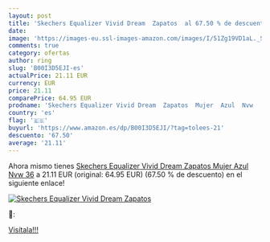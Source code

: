 ```yaml
---
layout: post
title: 'Skechers Equalizer Vivid Dream  Zapatos  al 67.50 % de descuento'
date: 
image: 'https://images-eu.ssl-images-amazon.com/images/I/51Zg19VD1aL._SL200_.jpg'
comments: true
category: ofertas
author: ring
slug: 'B00I3D5EJI-es'
actualPrice: 21.11 EUR
currency: EUR
price: 21.11
comparePrice: 64.95 EUR
prodname: 'Skechers Equalizer Vivid Dream  Zapatos  Mujer  Azul  Nvw   36'
country: 'es'
flag: '🇪🇸'
buyurl: 'https://www.amazon.es/dp/B00I3D5EJI/?tag=tolees-21'
descuento: '67.50'
average: '21.11'
---
```


Ahora mismo tienes [Skechers Equalizer Vivid Dream  Zapatos  Mujer  Azul  Nvw   36](https://www.amazon.es/dp/B00I3D5EJI/?tag=tolees-21) a 21.11 EUR (original: 64.95 EUR) (67.50 %  de descuento) en el siguiente enlace!

[![Skechers Equalizer Vivid Dream  Zapatos ](https://images-eu.ssl-images-amazon.com/images/I/51Zg19VD1aL._SL200_.jpg)](https://www.amazon.es/dp/B00I3D5EJI/?tag=tolees-21)

🔎:


[Visítala!!!](https://www.amazon.es/dp/B00I3D5EJI/?tag=tolees-21)
